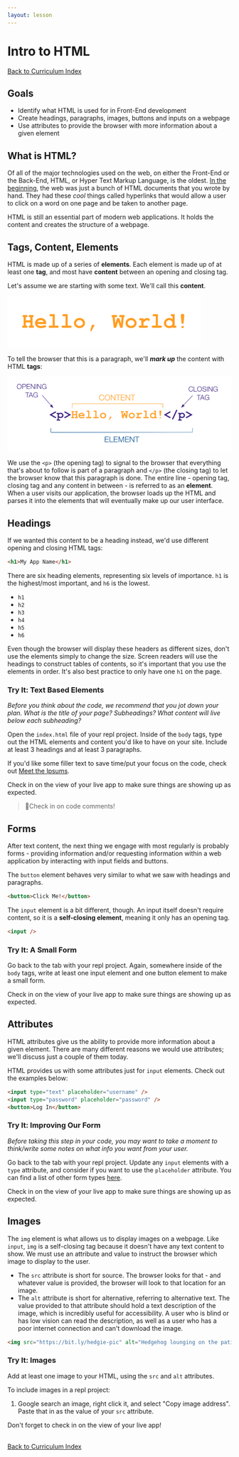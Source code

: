 ```yaml
---
layout: lesson
---
```


# Intro to HTML

<a href="../">Back to Curriculum Index</a>

## Goals

- Identify what HTML is used for in Front-End development
- Create headings, paragraphs, images, buttons and inputs on a webpage
- Use attributes to provide the browser with more information about a given element

## What is HTML?

Of all of the major technologies used on the web, on either the Front-End or the Back-End, HTML, or Hyper Text Markup Language, is the oldest. [In the beginning](http://info.cern.ch/), the web was just a bunch of HTML documents that you wrote by hand. They had these _cool_ things called hyperlinks that would allow a user to click on a word on one page and be taken to another page.

HTML is still an essential part of modern web applications. It holds the content and creates the structure of a webpage.

## Tags, Content, Elements

HTML is made up of a series of **elements**. Each element is made up of at least one **tag**, and most have **content** between an opening and closing tag.

Let's assume we are starting with some text. We'll call this **content**.

<img src="./assets/content.png" alt="the text of 'Hello, World!' in an orange color." />


To tell the browser that this is a paragraph, we'll _**mark up**_ the content with HTML **tags**:

<img src="./assets/element.png" alt="The code for an HTML paragraph element. The opening <p> is labeled opening tag, the text 'Hello, World!' is labeled content, and the closing </p> is labeled closing tag. All three pieces are enclosed in a brace and labeled element." />

We use the `<p>` (the opening tag) to signal to the browser that everything that's about to follow is part of a paragraph and `</p>` (the closing tag) to let the browser know that this paragraph is done. The entire line - opening tag, closing tag and any content in between - is referred to as an **element**. When a user visits our application, the browser loads up the HTML and parses it into the elements that will eventually make up our user interface.

## Headings

If we wanted this content to be a heading instead, we'd use different opening and closing HTML tags:

```html
<h1>My App Name</h1>
```

There are six heading elements, representing six levels of importance. `h1` is the highest/most important, and `h6` is the lowest.

- `h1`
- `h2`
- `h3`
- `h4`
- `h5`
- `h6`

Even though the browser will display these headers as different sizes, don't use the elements simply to change the size. Screen readers will use the headings to construct tables of contents, so it's important that you use the elements in order. It's also best practice to only have one `h1` on the page.

<div class="try-it-new">
  <h3>Try It: Text Based Elements</h3>
  <p><em>Before you think about the code, we recommend that you jot down your plan. What is the title of your page? Subheadings? What content will live below each subheading?</em></p>
  <p>Open the <code>index.html</code> file of your repl project. Inside of the <code>body</code> tags, type out the HTML elements and content you'd like to have on your site. Include at least 3 headings and at least 3 paragraphs.</p>
  <p>If you'd like some filler text to save time/put your focus on the code, check out <a href="https://meettheipsums.com/">Meet the Ipsums</a>.</p>
  <p>Check in on the view of your live app to make sure things are showing up as expected.</p>
</div>

> <span role="img" aria-label="cross fingers">🤞</span>Check in on code comments!

## Forms

After text content, the next thing we engage with most regularly is probably forms - providing information and/or requesting information within a web application by interacting with input fields and buttons.

The `button` element behaves very similar to what we saw with headings and paragraphs.

```html
<button>Click Me!</button>
```

The `input` element is a bit different, though. An input itself doesn't require content, so it is a **self-closing element**, meaning it only has an opening tag.

```html
<input />
```

<div class="try-it-new">
  <h3>Try It: A Small Form</h3>
  <p>Go back to the tab with your repl project. Again, somewhere inside of the <code>body</code> tags, write at least one input element and one button element to make a small form.</p>
  <p>Check in on the view of your live app to make sure things are showing up as expected.</p>
</div>

## Attributes

HTML attributes give us the ability to provide more information about a given element. There are many different reasons we would use attributes; we'll discuss just a couple of them today.

HTML provides us with some attributes just for `input` elements. Check out the examples below:

```html
<input type="text" placeholder="username" />
<input type="password" placeholder="password" />
<button>Log In</button>
```

<div class="try-it-new">
  <h3>Try It: Improving Our Form</h3>
  <p><em>Before taking this step in your code, you may want to take a moment to think/write some notes on what info you want from your user.</em></p>
  <p>Go back to the tab with your repl project. Update any <code>input</code> elements with a <code>type</code> attribute, and consider if you want to use the <code>placeholder</code> attribute. You can find a list of other form types <a href="https://www.w3schools.com/html/html_form_input_types.asp">here</a>.</p>
  <p>Check in on the view of your live app to make sure things are showing up as expected.</p>
</div>

## Images

The `img` element is what allows us to display images on a webpage. Like `input`, `img` is a self-closing tag because it doesn't have any text content to show. We must use an attribute and value to instruct the browser which image to display to the user.
- The `src` attribute is short for source. The browser looks for that - and whatever value is provided, the browser will look to that location for an image.
- The `alt` attribute is short for alternative, referring to alternative text. The value provided to that attribute should hold a text description of the image, which is incredibly useful for accessibility. A user who is blind or has low vision can read the description, as well as a user who has a poor internet connection and can't download the image.

```html
<img src="https://bit.ly/hedgie-pic" alt="Hedgehog lounging on the patio" />
```

<div class="try-it-new">
  <h3>Try It: Images</h3>
  <p>Add at least one image to your HTML, using the <code>src</code> and <code>alt</code> attributes.</p>
  <p>To include images in a repl project:</p>
  <ol>
    <li>Google search an image, right click it, and select "Copy image address". Paste that in as the value of your <code>src</code> attribute.</li>
  </ol>
  <p>Don't forget to check in on the view of your live app!</p>
</div>

<br>
<a href="../">Back to Curriculum Index</a>

